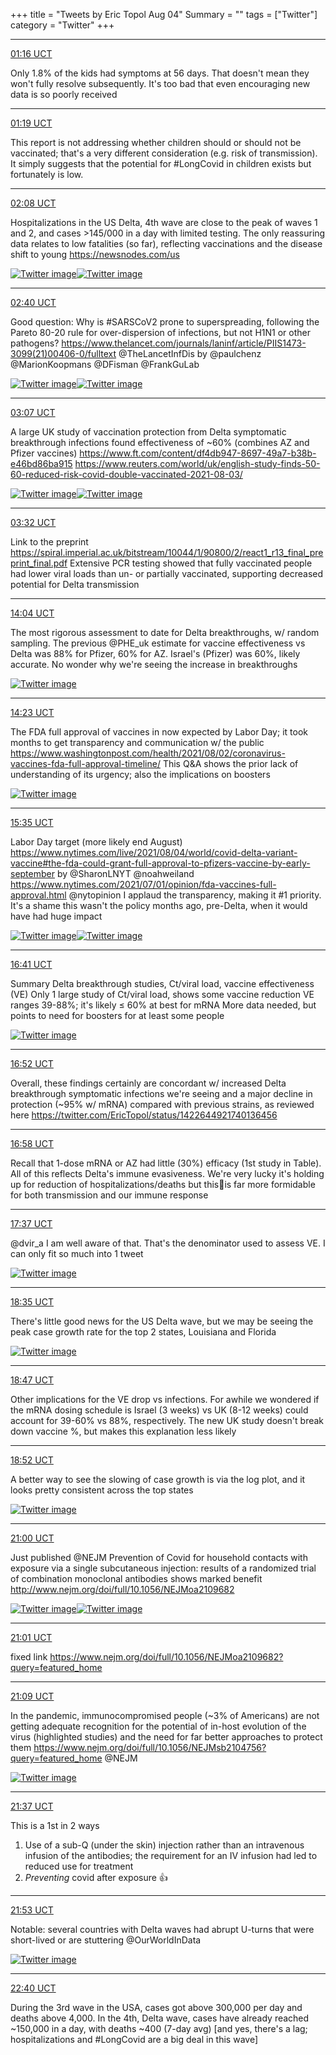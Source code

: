 +++
title = "Tweets by Eric Topol Aug 04"
Summary = ""
tags = ["Twitter"]
category = "Twitter"
+++


---

<a href="https://twitter.com/erictopol/status/1422728142901288962" target="_blank" rel="noreferer">01:16 UCT</a>

Only 1.8% of the kids had symptoms at 56 days.
That doesn't mean they won't fully resolve subsequently.
It's too bad that even encouraging new data is so poorly received



---

<a href="https://twitter.com/erictopol/status/1422728868968886277" target="_blank" rel="noreferer">01:19 UCT</a>

This report is not addressing whether children should or should not be vaccinated; that's a very different consideration (e.g. risk of transmission). It simply suggests that the potential for #LongCovid in children exists but fortunately is low.



---

<a href="https://twitter.com/erictopol/status/1422741218232963078" target="_blank" rel="noreferer">02:08 UCT</a>

Hospitalizations in the US Delta, 4th wave are close to the peak of waves 1 and 2, and cases &gt;145/000 in a day with limited testing. The only reassuring data relates to low fatalities (so far), reflecting vaccinations and the disease shift to young https://newsnodes.com/us 

<a href="E76XVMPVoAE4GMc.jpg"  ><img src="E76XVMPVoAE4GMc.jpg" alt="Twitter image" ></img></a><a href="E76XczxVIAwDM4Z.jpg"  ><img src="E76XczxVIAwDM4Z.jpg" alt="Twitter image" ></img></a>

---

<a href="https://twitter.com/erictopol/status/1422749170230697985" target="_blank" rel="noreferer">02:40 UCT</a>

Good question: Why is #SARSCoV2 prone to superspreading, following the Pareto 80-20 rule for over-dispersion of infections, but not H1N1 or other pathogens?
https://www.thelancet.com/journals/laninf/article/PIIS1473-3099(21)00406-0/fulltext @TheLancetInfDis by @paulchenz @MarionKoopmans @DFisman @FrankGuLab 

<a href="E76eRT_VgAYCutH.jpg"  ><img src="E76eRT_VgAYCutH.jpg" alt="Twitter image" ></img></a><a href="E76eSu6VkAMeOUF.jpg"  ><img src="E76eSu6VkAMeOUF.jpg" alt="Twitter image" ></img></a>

---

<a href="https://twitter.com/erictopol/status/1422756107559129095" target="_blank" rel="noreferer">03:07 UCT</a>

A large UK study of vaccination protection from Delta symptomatic breakthrough infections found effectiveness of ~60%  (combines AZ and Pfizer vaccines)
https://www.ft.com/content/df4db947-8697-49a7-b38b-e46bd86ba915
https://www.reuters.com/world/uk/english-study-finds-50-60-reduced-risk-covid-double-vaccinated-2021-08-03/ 

<a href="E76ky5cVkAMzJpc.jpg"  ><img src="E76ky5cVkAMzJpc.jpg" alt="Twitter image" ></img></a><a href="E76ki6RUcAA-RRx.jpg"  ><img src="E76ki6RUcAA-RRx.jpg" alt="Twitter image" ></img></a>

---

<a href="https://twitter.com/erictopol/status/1422762334435508232" target="_blank" rel="noreferer">03:32 UCT</a>

Link to the preprint
https://spiral.imperial.ac.uk/bitstream/10044/1/90800/2/react1_r13_final_preprint_final.pdf
Extensive PCR testing showed that fully vaccinated people had lower viral loads than un- or partially vaccinated, supporting decreased potential for Delta transmission



---

<a href="https://twitter.com/erictopol/status/1422921366131515398" target="_blank" rel="noreferer">14:04 UCT</a>

The most rigorous assessment to date for Delta breakthroughs, w/ random sampling. The previous @PHE_uk estimate for vaccine effectiveness vs Delta was 88% for Pfizer, 60% for AZ. Israel's (Pfizer) was 60%, likely accurate. No wonder why we're seeing the increase in breakthroughs 

<a href="E7857_iVcAAejPH.png"  ><img src="E7857_iVcAAejPH.png" alt="Twitter image" ></img></a>

---

<a href="https://twitter.com/erictopol/status/1422926162624356357" target="_blank" rel="noreferer">14:23 UCT</a>

The FDA full approval of vaccines in now expected by Labor Day; it took months to get transparency and communication w/ the public
https://www.washingtonpost.com/health/2021/08/02/coronavirus-vaccines-fda-full-approval-timeline/
This Q&amp;A shows the prior lack of understanding of its urgency; also the implications on boosters 

<a href="E78-_N4UYAc1hso.jpg"  ><img src="E78-_N4UYAc1hso.jpg" alt="Twitter image" ></img></a>

---

<a href="https://twitter.com/erictopol/status/1422944272383283203" target="_blank" rel="noreferer">15:35 UCT</a>

Labor Day target (more likely end August)
https://www.nytimes.com/live/2021/08/04/world/covid-delta-variant-vaccine#the-fda-could-grant-full-approval-to-pfizers-vaccine-by-early-september by @SharonLNYT @noahweiland 
https://www.nytimes.com/2021/07/01/opinion/fda-vaccines-full-approval.html @nytopinion 
I applaud the transparency, making it #1 priority.
 It's a shame this wasn't the policy months ago, pre-Delta, when it would have had huge impact 

<a href="E79PU2wUUAMZwuV.jpg"  ><img src="E79PU2wUUAMZwuV.jpg" alt="Twitter image" ></img></a><a href="E79PWZdVIAEGXdf.jpg"  ><img src="E79PWZdVIAEGXdf.jpg" alt="Twitter image" ></img></a>

---

<a href="https://twitter.com/erictopol/status/1422960935212179457" target="_blank" rel="noreferer">16:41 UCT</a>

Summary Delta breakthrough studies, Ct/viral load,  vaccine effectiveness (VE) 
Only 1 large study of Ct/viral load, shows some vaccine reduction 
VE ranges 39-88%; it's likely ≤ 60% at best for mRNA
More data needed, but points to need for boosters for at least some people 

<a href="E79d4qJUYAIwtQZ.jpg"  ><img src="E79d4qJUYAIwtQZ.jpg" alt="Twitter image" ></img></a>

---

<a href="https://twitter.com/erictopol/status/1422963770268086272" target="_blank" rel="noreferer">16:52 UCT</a>

Overall, these findings certainly are concordant w/ increased Delta breakthrough symptomatic infections we're seeing and a major decline in protection (~95% w/ mRNA) compared with previous strains, as reviewed here https://twitter.com/EricTopol/status/1422644921740136456



---

<a href="https://twitter.com/erictopol/status/1422965144372404224" target="_blank" rel="noreferer">16:58 UCT</a>

Recall that 1-dose mRNA or AZ had little (30%) efficacy (1st study in Table). All of this reflects Delta's immune evasiveness. We're very lucky it's holding up for reduction of hospitalizations/deaths but this🦠is far more formidable for both transmission and our immune response



---

<a href="https://twitter.com/erictopol/status/1422974969865138179" target="_blank" rel="noreferer">17:37 UCT</a>

@dvir_a I am well aware of that. That's the denominator used to assess VE. I can only fit so much into 1 tweet 

<a href="E79sETzUUAExW3g.jpg"  ><img src="E79sETzUUAExW3g.jpg" alt="Twitter image" ></img></a>

---

<a href="https://twitter.com/erictopol/status/1422989657369808901" target="_blank" rel="noreferer">18:35 UCT</a>

There's little good news for the US Delta wave, but we may be seeing the peak case growth rate for the top 2 states, Louisiana and Florida 

<a href="E795ZpGVkAIupGj.jpg"  ><img src="E795ZpGVkAIupGj.jpg" alt="Twitter image" ></img></a>

---

<a href="https://twitter.com/erictopol/status/1422992503259549696" target="_blank" rel="noreferer">18:47 UCT</a>

Other implications for the VE drop vs infections. 
For awhile we wondered if the mRNA dosing schedule is Israel (3 weeks) vs UK (8-12 weeks) could account for 39-60% vs 88%, respectively. The new UK study doesn't break down vaccine %, but makes this explanation less likely



---

<a href="https://twitter.com/erictopol/status/1422993905495134213" target="_blank" rel="noreferer">18:52 UCT</a>

A better way to see the slowing of case growth is via the log plot, and it looks pretty consistent across the top states 

<a href="E799MOGUcAIHX6K.jpg"  ><img src="E799MOGUcAIHX6K.jpg" alt="Twitter image" ></img></a>

---

<a href="https://twitter.com/erictopol/status/1423026091803828228" target="_blank" rel="noreferer">21:00 UCT</a>

Just published @NEJM
Prevention of Covid for household contacts with exposure via a single subcutaneous injection: results of a randomized trial of combination monoclonal antibodies shows marked benefit
 http://www.nejm.org/doi/full/10.1056/NEJMoa2109682 

<a href="E7-UV4IVgAEYNkV.jpg"  ><img src="E7-UV4IVgAEYNkV.jpg" alt="Twitter image" ></img></a><a href="E7-UXvhUUAM7eGc.jpg"  ><img src="E7-UXvhUUAM7eGc.jpg" alt="Twitter image" ></img></a>

---

<a href="https://twitter.com/erictopol/status/1423026381378646016" target="_blank" rel="noreferer">21:01 UCT</a>

fixed link
https://www.nejm.org/doi/full/10.1056/NEJMoa2109682?query=featured_home



---

<a href="https://twitter.com/erictopol/status/1423028440664403968" target="_blank" rel="noreferer">21:09 UCT</a>

In the pandemic, immunocompromised people (~3% of Americans) are not getting adequate recognition for the potential of in-host evolution of the virus (highlighted studies) and the need for far better approaches to protect them https://www.nejm.org/doi/full/10.1056/NEJMsb2104756?query=featured_home @NEJM 

<a href="E7-VPMrVcAAvJ40.jpg"  ><img src="E7-VPMrVcAAvJ40.jpg" alt="Twitter image" ></img></a>

---

<a href="https://twitter.com/erictopol/status/1423035331327119360" target="_blank" rel="noreferer">21:37 UCT</a>

This is a 1st in 2 ways
1. Use of a sub-Q (under the skin) injection rather than an intravenous infusion of the antibodies; the requirement for an IV infusion had led to reduced use for treatment
2. *Preventing* covid after exposure 👍



---

<a href="https://twitter.com/erictopol/status/1423039487156707331" target="_blank" rel="noreferer">21:53 UCT</a>

Notable: several countries with Delta waves had abrupt U-turns that were short-lived or are stuttering
@OurWorldInData 

<a href="E7-mclEVEAAK1jw.jpg"  ><img src="E7-mclEVEAAK1jw.jpg" alt="Twitter image" ></img></a>

---

<a href="https://twitter.com/erictopol/status/1423051289429086208" target="_blank" rel="noreferer">22:40 UCT</a>

During the 3rd wave in the USA, cases got above 300,000 per day and deaths above 4,000.
In the 4th, Delta wave, cases have already reached ~150,000 in a day, with deaths  ~400 (7-day avg)
[and yes, there's a lag; hospitalizations and #LongCovid are a big deal in this wave]

